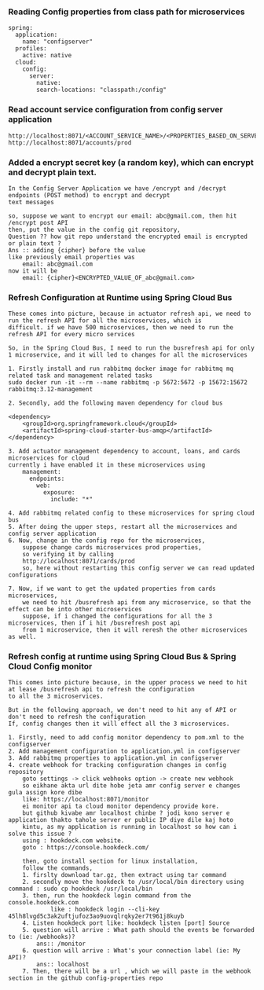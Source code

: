 ### Reading Config properties from class path for microservices
    spring:
      application:
        name: "configserver"
      profiles:
        active: native
      cloud:
        config:
          server:
            native:
            search-locations: "classpath:/config"

### Read account service configuration from config server application
    http://localhost:8071/<ACCOUNT_SERVICE_NAME>/<PROPERTIES_BASED_ON_SERVER>
    http://localhost:8071/accounts/prod


### Added a encrypt secret key (a random key), which can encrypt and decrypt plain text.
    In the Config Server Application we have /encrypt and /decrypt endpoints (POST method) to encrypt and decrypt
    text messages

    so, suppose we want to encrypt our email: abc@gmail.com, then hit /encrypt post API
    then, put the value in the config git repository, 
    Question ?? how git repo understand the encrypted email is encrypted or plain text ?
    Ans :: adding {cipher} before the value
    like previously email properties was
        email: abc@gmail.com
    now it will be
        email: {cipher}<ENCRYPTED_VALUE_OF_abc@gmail.com>


### Refresh Configuration at Runtime using Spring Cloud Bus

    These comes into picture, because in actuator refresh api, we need to run the refresh API for all the microservices, which is 
    difficult. if we have 500 microservices, then we need to run the refresh API for every micro services

    So, in the Spring Cloud Bus, I need to run the busrefresh api for only 1 microservice, and it will led to changes for all the microservices
    
    1. Firstly install and run rabbitmq docker image for rabbitmq mq related task and management related tasks
    sudo docker run -it --rm --name rabbitmq -p 5672:5672 -p 15672:15672 rabbitmq:3.12-management

    2. Secondly, add the following maven dependency for cloud bus

    <dependency>
        <groupId>org.springframework.cloud</groupId>
        <artifactId>spring-cloud-starter-bus-amqp</artifactId>
    </dependency>

    3. Add actuator management dependency to account, loans, and cards microservices for cloud
    currently i have enabled it in these microservices using 
        management:
          endpoints:
            web:
              exposure:
                include: "*"

    4. Add rabbitmq related config to these microservices for spring cloud bus
    5. After doing the upper steps, restart all the microservices and config server application
    6. Now, change in the config repo for the microservices,
        suppose change cards microservices prod properties, 
        so verifying it by calling
        http://localhost:8071/cards/prod
        so, here without restarting this config server we can read updated configurations

    7. Now, if we want to get the updated properties from cards microservices,
        we need to hit /busrefresh api from any microservice, so that the effect can be into other microservices
        suppose, if i changed the configurations for all the 3 microservices, then if i hit /busrefresh post api
        from 1 microservice, then it will reresh the other microservices as well.


### Refresh config at runtime using Spring Cloud Bus & Spring Cloud Config monitor
    
    This comes into picture because, in the upper process we need to hit at lease /busrefresh api to refresh the configuration
    to all the 3 microservices.
    
    But in the following approach, we don't need to hit any of API or don't need to refresh the configuration
    If, config changes then it will effect all the 3 microservices.

    1. Firstly, need to add config monitor dependency to pom.xml to the configserver
    2. Add management configuration to application.yml in configserver
    3. Add rabbitmq properties to application.yml in configserver
    4. create webhook for tracking configuration changes in config repository
        goto settings -> click webhooks option -> create new webhook
        so eikhane akta url dite hobe jeta amr config server e changes gula assign kore dibe
        like: https://localhost:8071/monitor
        ei monitor api ta cloud monitor dependency provide kore.
        but github kivabe amr localhost chinbe ? jodi kono server e application thakto tahole server er public IP diye dile kaj hoto
        kintu, as my application is running in localhost so how can i solve this issue ?
        using : hookdeck.com website.
        goto : https://console.hookdeck.com/
        
        then, goto install section for linux installation,
        follow the commands, 
        1. firslty download tar.gz, then extract using tar command
        2. secondly move the hookdeck to /usr/local/bin directory using command : sudo cp hookdeck /usr/local/bin
        3. then, run the hookdeck login command from the console.hookdeck.com
                like : hookdeck login --cli-key 45lh8lvgd5c3ak2uftjufoz3ao9uovqlrqky2er7t961j8kuyb
        4. Listen hookdeck port like: hookdeck listen [port] Source
        5. question will arrive : What path should the events be forwarded to (ie: /webhooks)?
            ans:: /monitor
        6. question will arrive : What's your connection label (ie: My API)?
            ans:: localhost
        7. Then, there will be a url , which we will paste in the webhook section in the github config-properties repo